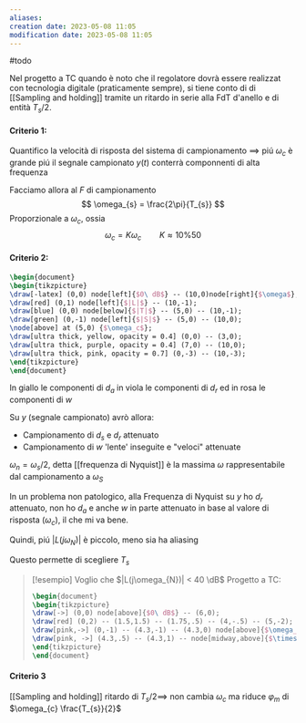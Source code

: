 ```yaml
---
aliases: 
creation date: 2023-05-08 11:05
modification date: 2023-05-08 11:05
---
```


#todo 

Nel progetto a TC quando è noto che il regolatore dovrà essere realizzat con tecnologia digitale (praticamente sempre), si tiene conto di di [[Sampling and holding]] tramite un ritardo in serie alla FdT d'anello e di entità $T_{s}/2$.

#### Criterio 1:
Quantifico la velocità di risposta del sistema di campionamento $\implies$ piú $\omega_{c}$ è grande piú il segnale campionato $y(t)$ conterrà componnenti di alta frequenza

Facciamo allora al $F$ di campionamento
$$ \omega_{s} = \frac{2\pi}{T_{s}} $$
Proporzionale a $\omega_{c}$, ossia
$$ \omega_{c} = K\omega_{c}\qquad K \approx 10 \% 50 $$

#### Criterio 2:
```tikz
\begin{document}
\begin{tikzpicture}
\draw[-latex] (0,0) node[left]{$0\ dB$} -- (10,0)node[right]{$\omega$};
\draw[red] (0,1) node[left]{$|L|$} -- (10,-1);
\draw[blue] (0,0) node[below]{$|T|$} -- (5,0) -- (10,-1);
\draw[green] (0,-1) node[left]{$|S|$} -- (5,0) -- (10,0);
\node[above] at (5,0) {$\omega_c$};
\draw[ultra thick, yellow, opacity = 0.4] (0,0) -- (3,0);
\draw[ultra thick, purple, opacity = 0.4] (7,0) -- (10,0);
\draw[ultra thick, pink, opacity = 0.7] (0,-3) -- (10,-3);
\end{tikzpicture}
\end{document}
```


In giallo le componenti di $d_{a}$
in viola le componenti di $d_{r}$
ed in rosa le componenti di $w$

Su $y$ (segnale campionato) avrò allora:
- Campionamento di $d_{s}$ e $d_{r}$ attenuato
- Campionamento di $w$ 'lente' inseguite e "veloci" attenuate

$\omega_{n} = \omega_{s}/2$, detta [[frequenza di Nyquist]] è la massima $\omega$ rappresentabile dal campionamento a $\omega_{S}$

In un problema non patologico, alla Frequenza di Nyquist su $y$ ho $d_{r}$ attenuato, non ho $d_{a}$ e anche $w$ in parte attenuato in base al valore di risposta ($\omega_{c}$), il che mi va bene.

Quindi, piú $|L(j\omega_{N})|$ è piccolo, meno sia ha aliasing

Questo permette di scegliere $T_{s}$

>[!esempio]
>Voglio che $|L(j\omega_{N})| < 40 \dB$
>Progetto a TC:
> ```tikz
>\begin{document}
>\begin{tikzpicture}
>\draw[->] (0,0) node[above]{$0\ dB$} -- (6,0);
>\draw[red] (0,2) -- (1.5,1.5) -- (1.75,.5) -- (4,-.5) -- (5,-2);
>\draw[pink,->] (0,-1) -- (4.3,-1) -- (4.3,0) node[above]{$\omega_{N}$};
>\draw[pink, ->] (4.3,.5) -- (4.3,1) -- node[midway,above]{$\times 2$} (5.3, 1) -- (5.3,.45) node[below]{$\omega_{s}$};
>\end{tikzpicture}
>\end{document}
>```

#### Criterio 3
[[Sampling and holding]] ritardo di $T_{s} / 2 \implies$ non cambia $\omega_{c}$ ma riduce $\varphi_{m}$ di $\omega_{c} \frac{T_{s}}{2}$